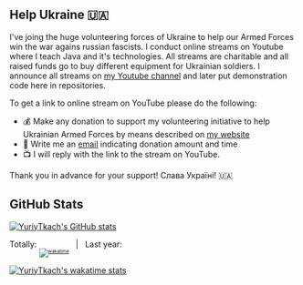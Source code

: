 ## Help Ukraine :ukraine:

I've joing the huge volunteering forces of Ukraine to help our Armed Forces win the war agains russian fascists. I conduct online streams on Youtube where I teach Java and it's technologies. All streams are charitable and all raised funds go to buy different equipment for Ukrainian soldiers. I announce all streams on [my Youtube channel](https://www.youtube.com/channel/UCdXqgQdGW5go6nkkBbUVSMA) and later put demonstration code here in repositories.

To get a link to online stream on YouTube please do the following:

- :moneybag: Make any donation to support my volunteering initiative to help Ukrainian Armed Forces by means described on [my website](https://www.yuriytkach.com/volunteer)
- :email: Write me an [email](mailto:me@yuriytkach.com) indicating donation amount and time
- :tv: I will reply with the link to the stream on YouTube.

Thank you in advance for your support! Слава Україні! :ukraine:

## GitHub Stats

[![YuriyTkach's GitHub stats](https://github-readme-stats.vercel.app/api?username=yuriytkach&theme=github_light&include_all_commits=true&count_private=true&hide=issues,contribs&show_icons=true)](https://github.com/anuraghazra/github-readme-stats)

Totally: <sub><sub><sub>[![wakatime](https://wakatime.com/badge/user/c9481947-6b81-4eda-99eb-170787cad4dd.svg)](https://wakatime.com/@c9481947-6b81-4eda-99eb-170787cad4dd)</sub></sub></sub> &nbsp; | &nbsp; Last year:

[![YuriyTkach's wakatime stats](https://github-readme-stats.vercel.app/api/wakatime?username=@c9481947-6b81-4eda-99eb-170787cad4dd&layout=compact&langs_count=16&theme=github_light&hide_title=true)](https://wakatime.com/@c9481947-6b81-4eda-99eb-170787cad4dd)
